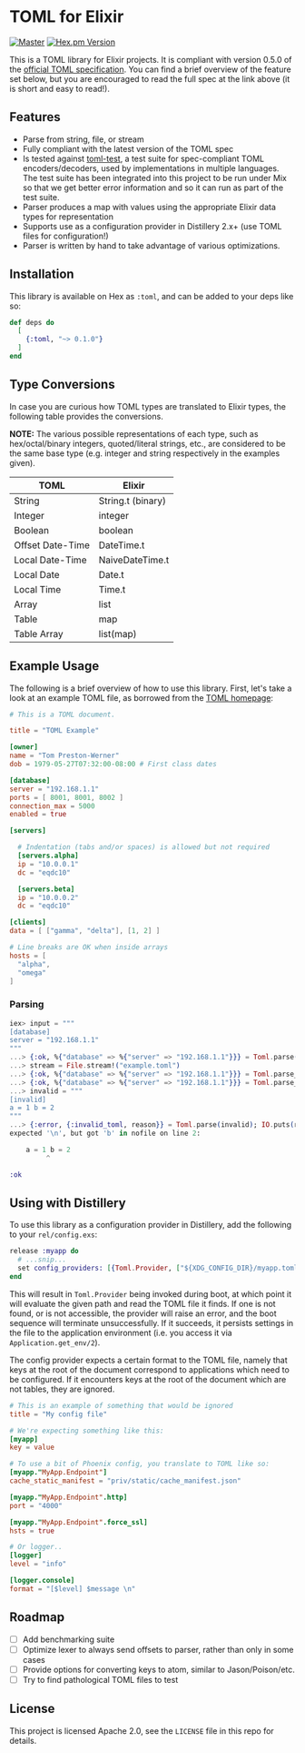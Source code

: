 # TOML for Elixir

[![Master](https://travis-ci.com/bitwalker/toml-elixir.svg?branch=master)](https://travis-ci.org/bitwalker/toml-elixir)
[![Hex.pm Version](http://img.shields.io/hexpm/v/toml.svg?style=flat)](https://hex.pm/packages/toml)

This is a TOML library for Elixir projects. It is compliant with version 0.5.0 of the
[official TOML specification](https://github.com/toml-lang/toml). You can find a
brief overview of the feature set below, but you are encouraged to read the full
spec at the link above (it is short and easy to read!).

## Features

- Parse from string, file, or stream
- Fully compliant with the latest version of the TOML spec
- Is tested against [toml-test](https://github.com/BurntSushi/toml-test), a test
  suite for spec-compliant TOML encoders/decoders, used by implementations in
  multiple languages. The test suite has been integrated into this project to be
  run under Mix so that we get better error information and so it can run as
  part of the test suite.
- Parser produces a map with values using the appropriate Elixir data types for
  representation
- Supports use as a configuration provider in Distillery 2.x+ (use TOML
  files for configuration!)
- Parser is written by hand to take advantage of various optimizations.

## Installation

This library is available on Hex as `:toml`, and can be added to your deps like so:

```elixir
def deps do
  [
    {:toml, "~> 0.1.0"}
  ]
end
```

## Type Conversions

In case you are curious how TOML types are translated to Elixir types, the
following table provides the conversions.

**NOTE:** The various possible representations of each type, such as
hex/octal/binary integers, quoted/literal strings, etc., are considered to be
the same base type (e.g. integer and string respectively in the examples given).

| TOML | Elixir |
|-------|-------|
| String | String.t (binary) |
| Integer | integer |
| Boolean | boolean |
| Offset Date-Time | DateTime.t |
| Local Date-Time | NaiveDateTime.t |
| Local Date | Date.t |
| Local Time | Time.t |
| Array | list |
| Table | map |
| Table Array | list(map) |

## Example Usage

The following is a brief overview of how to use this library. First, let's take
a look at an example TOML file, as borrowed from the [TOML
homepage](https://github.com/toml-lang/toml):

``` toml
# This is a TOML document.

title = "TOML Example"

[owner]
name = "Tom Preston-Werner"
dob = 1979-05-27T07:32:00-08:00 # First class dates

[database]
server = "192.168.1.1"
ports = [ 8001, 8001, 8002 ]
connection_max = 5000
enabled = true

[servers]

  # Indentation (tabs and/or spaces) is allowed but not required
  [servers.alpha]
  ip = "10.0.0.1"
  dc = "eqdc10"

  [servers.beta]
  ip = "10.0.0.2"
  dc = "eqdc10"

[clients]
data = [ ["gamma", "delta"], [1, 2] ]

# Line breaks are OK when inside arrays
hosts = [
  "alpha",
  "omega"
]
```

### Parsing

```elixir
iex> input = """
[database]
server = "192.168.1.1"
"""
...> {:ok, %{"database" => %{"server" => "192.168.1.1"}}} = Toml.parse(input)
...> stream = File.stream!("example.toml")
...> {:ok, %{"database" => %{"server" => "192.168.1.1"}}} = Toml.parse_stream(stream)
...> {:ok, %{"database" => %{"server" => "192.168.1.1"}}} = Toml.parse_file("example.toml")
...> invalid = """
[invalid]
a = 1 b = 2
"""
...> {:error, {:invalid_toml, reason}} = Toml.parse(invalid); IO.puts(reason)
expected '\n', but got 'b' in nofile on line 2:

    a = 1 b = 2
         ^

:ok
```

## Using with Distillery

To use this library as a configuration provider in Distillery, add the following
to your `rel/config.exs`:

``` elixir
release :myapp do
  # ...snip...
  set config_providers: [{Toml.Provider, ["${XDG_CONFIG_DIR}/myapp.toml"]}]
end
```

This will result in `Toml.Provider` being invoked during boot, at which point it
will evaluate the given path and read the TOML file it finds. If one is not
found, or is not accessible, the provider will raise an error, and the boot
sequence will terminate unsuccessfully. If it succeeds, it persists settings in
the file to the application environment (i.e. you access it via
`Application.get_env/2`).

The config provider expects a certain format to the TOML file, namely that keys
at the root of the document correspond to applications which need to be configured.
If it encounters keys at the root of the document which are not tables, they are ignored.

``` toml
# This is an example of something that would be ignored
title = "My config file"

# We're expecting something like this:
[myapp]
key = value

# To use a bit of Phoenix config, you translate to TOML like so:
[myapp."MyApp.Endpoint"]
cache_static_manifest = "priv/static/cache_manifest.json"

[myapp."MyApp.Endpoint".http]
port = "4000"

[myapp."MyApp.Endpoint".force_ssl]
hsts = true

# Or logger..
[logger]
level = "info"

[logger.console]
format = "[$level] $message \n"
```

## Roadmap

- [ ] Add benchmarking suite
- [ ] Optimize lexer to always send offsets to parser, rather than only in some cases
- [ ] Provide options for converting keys to atom, similar to Jason/Poison/etc.
- [ ] Try to find pathological TOML files to test

## License

This project is licensed Apache 2.0, see the `LICENSE` file in this repo for details.
